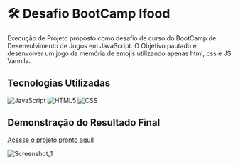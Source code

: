
# 🛠 Desafio BootCamp Ifood

Execução de Projeto proposto como desafio de curso do BootCamp de Desenvolvimento de Jogos em JavaScript. O Objetivo pautado é desenvolver um jogo da memória de emojis utilizando apenas html, css e JS Vannila.

## Tecnologias Utilizadas
![JavaScript](https://img.shields.io/badge/JavaScript-000?style=for-the-badge&logo=javascript) ![HTML5](https://img.shields.io/badge/HTML5-000?style=for-the-badge&logo=html5) ![CSS](https://img.shields.io/badge/css3-000?style=for-the-badge&logo=css3)

## Demonstração do Resultado Final

[Acesse o projeto pronto aqui!](https://richardguedesrib.github.io/desafio-ifood-jogomemoriaemojis/)

![Screenshot_1](https://github.com/RichardGuedesRib/desafio-ifood-jogomemoriaemojis/assets/111194299/0b9edad3-e820-41b0-a629-ce5366ed065e)
